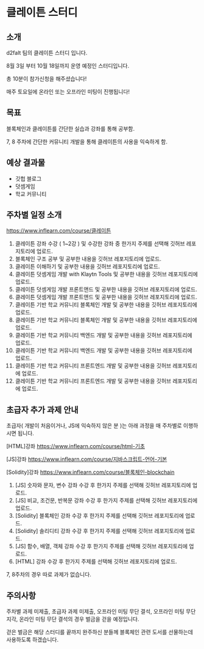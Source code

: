 # 클레이튼 스터디

## 소개
d2falt 팀의 클레이튼 스터디 입니다.

8월 3일 부터 10월 18일까지 운영 예정인 스터디입니다.

총 10분이 참가신청을 해주셨습니다!

매주 토요일에 온라인 또는 오프라인 미팅이 진행됩니다!

## 목표
블록체인과 클레이튼를 간단한 실습과 강좌를 통해 공부함.

7, 8 주차에 간단한 커뮤니티 개발을 통해 클레이튼의 사용을 익숙하게 함.

## 예상 결과물
- 깃헙 블로그
- 덧셈게임
- 학교 커뮤니티

## 주차별 일정 소개
https://www.inflearn.com/course/클레이튼
1. 클레이튼 강좌 수강 ( 1~2강 ) 및 수강한 강좌 중 한가지 주제를 선택해 깃허브 레포지토리에 업로드.
2. 블록체인 구조 공부 및 공부한 내용을 깃허브 레포지토리에 업로드.
3. 클레이튼 이해하기 및 공부한 내용을 깃허브 레포지토리에 업로드.
4. 클레이튼 덧셈게임 개발 with Klaytn Tools 및 공부한 내용을 깃허브 레포지토리에 업로드.
5. 클레이튼 덧셈게임 개발 프론트앤드 및 공부한 내용을 깃허브 레포지토리에 업로드.
6. 클레이튼 덧셈게임 개발 프론트앤드 및 공부한 내용을 깃허브 레포지토리에 업로드.
7. 클레이튼 기반 학교 커뮤니티 블록체인 개발  및 공부한 내용을 깃허브 레포지토리에 업로드.
8. 클레이튼 기반 학교 커뮤니티 블록체인 개발  및 공부한 내용을 깃허브 레포지토리에 업로드.
9. 클레이튼 기반 학교 커뮤니티 백엔드 개발  및 공부한 내용을 깃허브 레포지토리에 업로드.
10. 클레이튼 기반 학교 커뮤니티 백엔드 개발  및 공부한 내용을 깃허브 레포지토리에 업로드.
11. 클레이튼 기반 학교 커뮤니티 프론트엔드 개발  및 공부한 내용을 깃허브 레포지토리에 업로드.
12. 클레이튼 기반 학교 커뮤니티 프론트엔드 개발  및 공부한 내용을 깃허브 레포지토리에 업로드.

## 초급자 추가 과제 안내

초급자( 개발이 처음이거나, JS에 익숙하지 않은 분 )는 아래 과정을 매 주차별로 이행하시면 됩니다.

[HTML]강좌 https://www.inflearn.com/course/html-기초

[JS]강좌 https://www.inflearn.com/course/지바스크립트-언어-기본

[Solidity]강좌 https://www.inflearn.com/course/블록체인-blockchain

1. [JS] 숫자와 문자, 변수 강좌 수강 후 한가지 주제를 선택해 깃허브 레포지토리에 업로드.
2. [JS] 비교, 조건문, 반복문 강좌 수강 후 한가지 주제를 선택해 깃허브 레포지토리에 업로드.
3. [Solidity] 블록체인 강좌 수강 후 한가지 주제를 선택해 깃허브 레포지토리에 업로드.
4. [Solidity] 솔리디티 강좌 수강 후 한가지 주제를 선택해 깃허브 레포지토리에 업로드.
5. [JS] 함수, 배열, 객체 강좌 수강 후 한가지 주제를 선택해 깃허브 레포지토리에 업로드.
6. [HTML] 강좌 수강 후 한가지 주제를 선택해 깃허브 레포지토리에 업로드.

7, 8주차의 경우 따로 과제가 없습니다.

## 주의사항
주차별 과제 미제출, 초급자 과제 미제출, 오프라인 미팅 무단 결석, 오프라인 미팅 무단 지각, 온라인 미팅 무단 결석의 경우 벌금을 걷을 예정입니다.

걷은 벌금은 해당 스터디를 끝까지 완주하신 분들께 블록체인 관련 도서를 선물하는데 사용하도록 하겠습니다.

